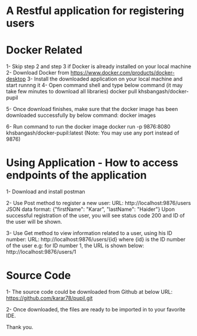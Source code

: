 
# A Restful application for registering users

# Docker Related
1- Skip step 2 and step 3 if Docker is already installed on your local machine
2- Download Docker from https://www.docker.com/products/docker-desktop
3- Install the downloaded application on your local machine and start runnng it
4- Open command shell and type below command (it may take few minutes to download all libraries)
	docker pull khsbangash/docker-pupil

5- Once download finishes, make sure that the docker image has been downloaded successfully by below command:
	docker images

6- Run command to run the docker image
	docker run -p 9876:8080 khsbangash/docker-pupil:latest
	(Note: You may use any port instead of 9876)


# Using Application - How to access endpoints of the application
1- Download and install postman 

2- Use Post method to register a new user:
	URL: http://localhost:9876/users
	JSON data format: {"firstName": "Karar", "lastName": "Haider"}
Upon successful registration of the user, you will see status code 200 and ID of the user will be shown.

3- Use Get method to view information related to a user, using his ID number:
	URL: http://localhost:9876/users/{id}
	where {id} is the ID number of the user
	e.g: for ID number 1, the URL is shown below:
	http://localhost:9876/users/1

# Source Code
1- The source code could be downloaded from Github at below URL:
	https://github.com/karar78/pupil.git
	
2- Once downloaded, the files are ready to be imported in to your favorite IDE.

Thank you.

